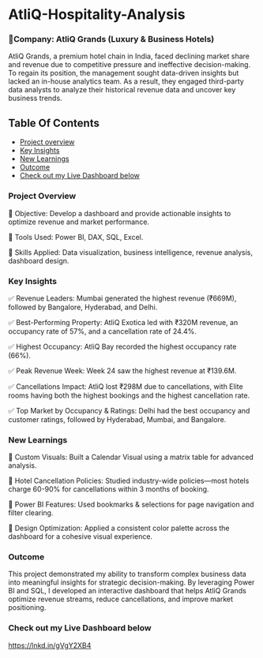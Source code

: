 # AtliQ-Hospitality-Analysis
### 📌Company: AtliQ Grands (Luxury & Business Hotels)

AtliQ Grands, a premium hotel chain in India, faced declining market share and revenue due to competitive pressure and ineffective decision-making. To regain its position, the management sought data-driven insights but lacked an in-house analytics team. As a result, they engaged third-party data analysts to analyze their historical revenue data and uncover key business trends.

## Table Of Contents
- [Project overview](#Project-overview)
- [Key Insights](#Key-Insights)
- [New Learnings](#New-Learnings)
- [Outcome](#Outcome)
- [Check out my Live Dashboard below](#Check-out-my-Live-Dashboard-below)
 

### Project Overview
🔹 Objective: Develop a dashboard and provide actionable insights to optimize revenue and market performance.

🔹 Tools Used: Power BI, DAX, SQL, Excel.

🔹 Skills Applied: Data visualization, business intelligence, revenue analysis, dashboard design.

### Key Insights
✅ Revenue Leaders: Mumbai generated the highest revenue (₹669M), followed by Bangalore, Hyderabad, and Delhi.

✅ Best-Performing Property: AtliQ Exotica led with ₹320M revenue, an occupancy rate of 57%, and a cancellation rate of 24.4%.

✅ Highest Occupancy: AtliQ Bay recorded the highest occupancy rate (66%).

✅ Peak Revenue Week: Week 24 saw the highest revenue at ₹139.6M.

✅ Cancellations Impact: AtliQ lost ₹298M due to cancellations, with Elite rooms having both the highest bookings and the highest cancellation rate.

✅ Top Market by Occupancy & Ratings: Delhi had the best occupancy and customer ratings, followed by Hyderabad, Mumbai, and Bangalore.

### New Learnings 
📌 Custom Visuals: Built a Calendar Visual using a matrix table for advanced analysis.

📌 Hotel Cancellation Policies: Studied industry-wide policies—most hotels charge 60-90% for cancellations within 3 months of booking.

📌 Power BI Features: Used bookmarks & selections for page navigation and filter clearing.

📌 Design Optimization: Applied a consistent color palette across the dashboard for a cohesive visual experience.

### Outcome 
This project demonstrated my ability to transform complex business data into meaningful insights for strategic decision-making. By leveraging Power BI and SQL, I developed an interactive dashboard that helps AtliQ Grands optimize revenue streams, reduce cancellations, and improve market positioning.

### Check out my Live Dashboard below
 https://lnkd.in/gVgY2XB4


